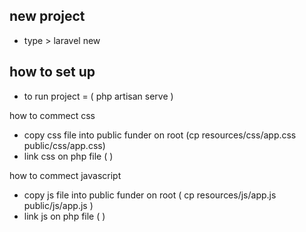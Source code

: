 ## new project
- type > laravel new

## how to set up

- to run project = ( php artisan serve )

how to commect css 
- copy css file into public funder on root (cp resources/css/app.css public/css/app.css) 
- link css on php file ( <link rel="stylesheet" href="{{ asset('css/app.css') }}"> )

how to commect javascript 
- copy js file into public funder on root ( cp resources/js/app.js public/js/app.js )
- link js on php file ( <script src="{{ asset('js/app.js') }}"></script> )


